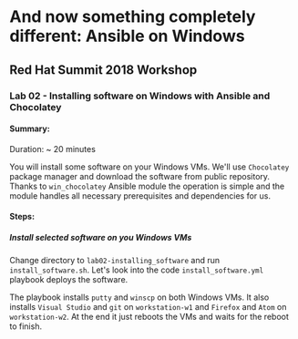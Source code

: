 # And now something completely different: Ansible on Windows
## Red Hat Summit 2018 Workshop
### Lab 02 - Installing software on Windows with Ansible and Chocolatey

#### Summary:
Duration: ~ 20 minutes

You will install some software on your Windows VMs. We'll use `Chocolatey` package manager and download the software from public repository. Thanks to `win_chocolatey` Ansible module the operation is simple and the module handles all necessary prerequisites and dependencies for us.

#### Steps:

##### Install selected software on you Windows VMs
Change directory to `lab02-installing_software` and run `install_software.sh`.
Let's look into the code `install_software.yml` playbook deploys the software.

The playbook installs `putty` and `winscp` on both Windows VMs. It also installs `Visual Studio` and `git` on `workstation-w1` and `Firefox` and `Atom` on `workstation-w2`. At the end it just reboots the VMs and waits for the reboot to finish.
